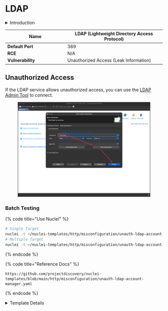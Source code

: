 # LDAP

<details>

<summary>Introduction</summary>

LDAP（轻量目录访问协议）是一种用于访问和维护分布式目录信息服务的协议。它提供了一种标准的方法来管理和查询目录中的各种信息，如用户身份、组织结构和网络资源等。LDAP 常用于企业内部的身份认证、访问控制和资源管理，也被广泛应用于互联网服务提供商和电子邮件系统中。LDAP 的设计注重轻量级和效率，使其成为管理大规模网络中用户和资源的理想选择。

</details>

<table><thead><tr><th width="178">Name</th><th>LDAP (Lightweight Directory Access Protocol)</th></tr></thead><tbody><tr><td><strong>Default Port</strong></td><td>389</td></tr><tr><td><strong>RCE</strong></td><td>N/A</td></tr><tr><td><strong>Vulnerability</strong></td><td>Unauthorized Access (Leak Information)</td></tr></tbody></table>

## Unauthorized Access

If the LDAP service allows unauthorized access, you can use the [LDAP Admin Tool](https://www.ldapsoft.com/download.html) to connect.

<figure><img src="../../.gitbook/assets/20240425_222357.png" alt=""><figcaption></figcaption></figure>

### Batch Testing

{% code title="Use Nuclei" %}
```bash
# Single Target
nuclei -t ~/nuclei-templates/http/misconfiguration/unauth-ldap-account-manager.yaml -t BaseUrl
# Multiple Target
nuclei -t ~/nuclei-templates/http/misconfiguration/unauth-ldap-account-manager.yaml -l urls.txt
```
{% endcode %}

{% code title="Reference Docs" %}
```
https://github.com/projectdiscovery/nuclei-templates/blob/main/http/misconfiguration/unauth-ldap-account-manager.yaml
```
{% endcode %}

<details>

<summary>Template Details</summary>

```yaml
id: unauth-ldap-account-manager

info:
  name: Unauthenticated LDAP Account Manager
  author: tess
  severity: medium
  description: LDAP Account Manager is exposed to external users.
  metadata:
    verified: true
    max-request: 1
    shodan-query: http.title:"LDAP Account Manager"
  tags: ldap,misconfig,unauth

http:
  - method: GET
    path:
      - '{{BaseURL}}/templates/config/profmanage.php'

    matchers-condition: and
    matchers:
      - type: word
        part: body
        words:
          - 'LDAP Account Manager'
          - 'Profile management'
          - 'Add profile'
        condition: and

      - type: word
        part: header
        words:
          - "text/html"

      - type: status
        status:
          - 200
# digest: 4a0a00473045022100eb37d1c6fabba844b609feb86ee959249326bf888667b194afcb0ff37dd9e91b022037213b13d2f0a714a76ac3f03bd64b5ef49037ed317d3da37ca410ff3d459d98:922c64590222798bb761d5b6d8e72950
```

</details>
